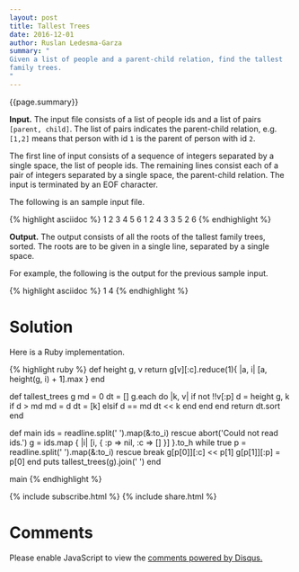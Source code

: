 ```yaml
---
layout: post
title: Tallest Trees
date: 2016-12-01
author: Ruslan Ledesma-Garza
summary: "
Given a list of people and a parent-child relation, find the tallest
family trees.
"
---
```


{{page.summary}}

**Input.**
The input file consists of a list of people ids and a list of pairs
`[parent, child]`.
The list of pairs indicates the parent-child relation, e.g. `[1,2]`
means that person with id `1` is the parent of person with id `2`.

The first line of input consists of a sequence of integers separated by a
single space, the list of people ids.
The remaining lines consist each of a pair of integers separated
by a single space, the parent-child relation.
The input is terminated by an EOF character.

The following is an sample input file.

{% highlight asciidoc %}
1 2 3 4 5 6
1 2
4 3
3 5
2 6
{% endhighlight %}

**Output.**
The output consists of all the roots of the tallest family
trees, sorted.
The roots are to be given in a single line, separated by a single space.

For example, the following is the output for the previous sample
input.

{% highlight asciidoc %}
1 4
{% endhighlight %}

# Solution

Here is a Ruby implementation.

{% highlight ruby %}
def height g, v
  return g[v][:c].reduce(1){ |a, i| [a, height(g, i) + 1].max }
end

def tallest_trees g
  md = 0
  dt = []
  g.each do |k, v|
    if not !!v[:p]
      d = height g, k
      if d > md
        md = d
        dt = [k]
      elsif d == md
        dt << k
      end
    end
  end
  return dt.sort
end

def main
  ids = readline.split(' ').map(&:to_i) rescue abort('Could not read ids.')
  g = ids.map { |i| [i, { :p => nil, :c => [] }] }.to_h
  while true
    p = readline.split(' ').map(&:to_i) rescue break
    g[p[0]][:c] << p[1]
    g[p[1]][:p] = p[0]
  end
  puts tallest_trees(g).join(' ')
end

main
{% endhighlight %}


{% include subscribe.html %}
{% include share.html %}

# Comments

<div id="disqus_thread"></div>
<script>
    /**
     *  RECOMMENDED CONFIGURATION VARIABLES: EDIT AND UNCOMMENT THE SECTION BELOW TO INSERT DYNAMIC VALUES FROM YOUR PLATFORM OR CMS.
     *  LEARN WHY DEFINING THESE VARIABLES IS IMPORTANT: https://disqus.com/admin/universalcode/#configuration-variables
     */
    var disqus_config = function () {
        this.page.url = 'http://ruslanledesma.com/2016/12/01/tallest-trees.html';  // Replace PAGE_URL with your page's canonical URL variable
        this.page.identifier = '2016-12-01-tallest-trees'; // Replace PAGE_IDENTIFIER with your page's unique identifier variable
    };
    (function() {  // DON'T EDIT BELOW THIS LINE
        var d = document, s = d.createElement('script');

        s.src = '//definecode.disqus.com/embed.js';

        s.setAttribute('data-timestamp', +new Date());
        (d.head || d.body).appendChild(s);
    })();
</script>
<noscript>Please enable JavaScript to view the <a
        href="https://disqus.com/?ref_noscript"
        rel="nofollow">comments powered by Disqus.</a></noscript>
